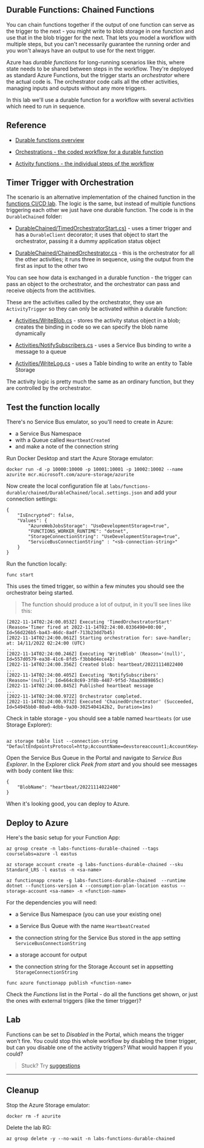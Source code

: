 ## Durable Functions: Chained Functions

You can chain functions together if the output of one function can serve as the trigger to the next - you might write to blob storage in one function and use that in the blob trigger for the next. That lets you model a workflow with multiple steps, but you can't necessarily guarantee the running order and you won't always have an output to use for the next trigger.

Azure has _durable functions_ for long-running scenarios like this, where state needs to be shared between steps in the workflow. They're deployed as standard Azure Functions, but the trigger starts an _orchestrator_ where the actual code is. The orchestrator code calls all the other activities, managing inputs and outputs without any more triggers.

In this lab we'll use a durable function for a workflow with several activities which need to run in sequence. 

## Reference

- [Durable functions overview](https://learn.microsoft.com/en-us/azure/azure-functions/durable/durable-functions-overview?tabs=csharp)

- [Orchestrations - the coded workflow for a durable function](https://learn.microsoft.com/en-us/azure/azure-functions/durable/durable-functions-orchestrations?tabs=csharp)

- [Activity functions - the individual steps of the workflow](https://learn.microsoft.com/en-us/azure/azure-functions/durable/durable-functions-types-features-overview#activity-functions)

## Timer Trigger with Orchestration

The scenario is an alternative implementation of the chained function in the [functions CI/CD lab](/labs/functions/cicd/README.md). The logic is the same, but instead of multiple functions triggering each other we just have one durable function. The code is in the `DurableChained` folder:

- [DurableChained/TimedOrchestratorStart.cs)](/labs/functions-durable/chained/DurableChained/TimedOrchestratorStart.cs) - uses a timer trigger and has a `DurableClient` decorator; it uses that object to start the orchestrator, passing it a dummy application status object

- [DurableChained/ChainedOrchestrator.cs](functions-durable/chained/DurableChained/ChainedOrchestrator.cs) - this is the orchestrator for all the other activities; it runs three in sequence, using the output from the first as input to the other two

You can see how data is exchanged in a durable function - the trigger can pass an object to the orchestrator, and the orchestrator can pass and receive objects from the actitivities.

These are the activities called by the orchestrator, they use an `ActivityTrigger` so they can only be activated within a durable function:

- [Activities/WriteBlob.cs](/labs/functions-durable/chained/DurableChained/Activities/WriteBlob.cs) - stores the activity status object in a blob; creates the binding in code so we can specify the blob name dynamically

- [Activities/NotifySubscribers.cs](/labs/functions-durable/chained/DurableChained/Activities/NotifySubscribers.cs) - uses a Service Bus binding to write a message to a queue
 
- [Activities/WriteLog.cs](/labs/functions-durable/chained/DurableChained/Activities/WriteLog.cs) - uses a Table binding to write an entity to Table Storage

The activity logic is pretty much the same as an ordinary function, but they are controlled by the orchestrator.

## Test the function locally

There's no Service Bus emulator, so you'll need to create in Azure:

- a Service Bus Namespace
- with a Queue called `HeartbeatCreated`
- and make a note of the connection string

Run Docker Desktop and start the Azure Storage emulator:

```
docker run -d -p 10000:10000 -p 10001:10001 -p 10002:10002 --name azurite mcr.microsoft.com/azure-storage/azurite
```

Now create the local configuration file at `labs/functions-durable/chained/DurableChained/local.settings.json` and add your connection settings:

```
{
    "IsEncrypted": false,
    "Values": {
        "AzureWebJobsStorage": "UseDevelopmentStorage=true",
        "FUNCTIONS_WORKER_RUNTIME": "dotnet",
        "StorageConnectionString": "UseDevelopmentStorage=true",
        "ServiceBusConnectionString" : "<sb-connection-string>"
    }
}
```

Run the function locally:

```
func start
```

This uses the timed trigger, so within a few minutes you should see the orchestrator being started.

> The function should produce a lot of output, in it you'll see lines like this:

```
[2022-11-14T02:24:00.053Z] Executing 'TimedOrchestratorStart' (Reason='Timer fired at 2022-11-14T02:24:00.0336490+00:00', Id=56d226b5-ba43-46dc-8adf-713b23dd7b45)
[2022-11-14T02:24:00.061Z] Starting orchestration for: save-handler; at: 14/11/2022 02:24:00 (UTC)
...
[2022-11-14T02:24:00.246Z] Executing 'WriteBlob' (Reason='(null)', Id=557d0579-ea38-41c6-8fd5-f3bb8d4ece42)
[2022-11-14T02:24:00.356Z] Created blob: heartbeat/20221114022400
...
[2022-11-14T02:24:00.405Z] Executing 'NotifySubscribers' (Reason='(null)', Id=664c8c69-3f8b-4487-9f5d-7daa3d89865c)
[2022-11-14T02:24:00.845Z] Published heartbeat message
...
[2022-11-14T02:24:00.972Z] Orchestrator completed.
[2022-11-14T02:24:00.973Z] Executed 'ChainedOrchestrator' (Succeeded, Id=54945bb0-80a0-4dbb-9a30-3025404142b2, Duration=1ms)
```

Check in table storage - you should see a table named `heartbeats` (or use Storage Explorer):

```

az storage table list --connection-string "DefaultEndpointsProtocol=http;AccountName=devstoreaccount1;AccountKey=Eby8vdM02xNOcqFlqUwJPLlmEtlCDXJ1OUzFT50uSRZ6IFsuFq2UVErCz4I6tq/K1SZFPTOtr/KBHBeksoGMGw==;TableEndpoint=http://127.0.0.1:10002/devstoreaccount1;"

```

Open the Service Bus Queue in the Portal and navigate to _Service Bus Explorer_. In the Explorer click _Peek from start_ and you should see messages with body content like this:

```
{
    "BlobName": "heartbeat/20221114022400"
}
```

When it's looking good, you can deploy to Azure.

## Deploy to Azure

Here's the basic setup for your Function App:

```
az group create -n labs-functions-durable-chained --tags courselabs=azure -l eastus

az storage account create -g labs-functions-durable-chained --sku Standard_LRS -l eastus -n <sa-name>

az functionapp create -g labs-functions-durable-chained  --runtime dotnet --functions-version 4 --consumption-plan-location eastus --storage-account <sa-name> -n <function-name> 
```

For the dependencies you will need:

- a Service Bus Namespace (you can use your existing one) 
- a Service Bus Queue with the name `HeartbeatCreated`
- the connection string for the Service Bus stored in the app setting  `ServiceBusConnectionString`

- a storage account for output
- the connection string for the Storage Account set in appsetting `StorageConnectionString`

```
func azure functionapp publish <function-name>
```

Check the _Functions_ list in the Portal - do all the functions get shown, or just the ones with external triggers (like the timer trigger)?

## Lab

Functions can be set to _Disabled_ in the Portal, which means the trigger won't fire. You could stop this whole workflow by disabling the timer trigger, but can you disable one of the activity triggers? What would happen if you could?

> Stuck? Try [suggestions](suggestions.md) 
___

## Cleanup

Stop the Azure Storage emulator:

```
docker rm -f azurite
```

Delete the lab RG:

```
az group delete -y --no-wait -n labs-functions-durable-chained
```
